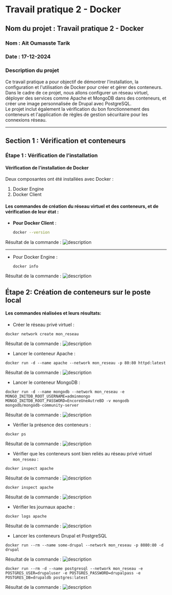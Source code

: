 # Travail pratique 2 - Docker

## Nom du projet : Travail pratique 2 - Docker
### Nom : Ait Oumasste Tarik
### Date : 17-12-2024

### Description du projet
Ce travail pratique a pour objectif de démontrer l'installation, la configuration et l'utilisation de Docker pour créer et gérer des conteneurs.  
Dans le cadre de ce projet, nous allons configurer un réseau virtuel, déployer des services comme Apache et MongoDB dans des conteneurs, et créer une image personnalisée de Drupal avec PostgreSQL.  
Le projet inclut également la vérification du bon fonctionnement des conteneurs et l'application de règles de gestion sécuritaire pour les connexions réseau.

---

## Section 1 : Vérification et conteneurs

### Étape 1 : Vérification de l’installation

#### Vérification de l'installation de Docker
Deux composantes ont été installées avec Docker :  
1. Docker Engine  
2. Docker Client

#### Les commandes de création du réseau virtuel et des conteneurs, et de vérification de leur état :

- **Pour Docker Client** :
  ```bash
  docker --version
   ``` 
Résultat de la commande :
![description](Images/verif_Docker1.png) 

---
- Pour Docker Engine :
   ```
   docker info
   ```
Résultat de la commande :
![description](Images/verif_Docker2.png) 

## Étape 2: Création de conteneurs sur le poste local
#### Les commandes réalisées et leurs résultats:

- Créer le réseau privé virtuel :

```
docker network create mon_reseau
```
Résultat de la commande :
![description](Images/networkCreate.png)


- Lancer le conteneur Apache :
```
docker run -d --name apache --network mon_reseau -p 80:80 httpd:latest
```
Résultat de la commande :
![description](Images/cont_apache.png)


- Lancer le conteneur MongoDB :
```
docker run -d --name mongodb --network mon_reseau -e MONGO_INITDB_ROOT_USERNAME=adminmongo MONGO_INITDB_ROOT_PASSWORD=EncoreUneAutreBD -v mongodb mongodb/mongodb-community-server
```
Résultat de la commande :
![description](Images/cont_mongdb.png)


- Vérifier la présence des conteneurs :
```
docker ps
```
Résultat de la commande :
![description](Images/VerifPresenceCont.png)


- Vérifier que les conteneurs sont bien reliés au réseau privé virtuel ```mon_reseau``` :
```
docker inspect apache 
```
Résultat de la commande :
![description](Images/VerifApacheReseau.png)


```
docker inspect apache 
```
Résultat de la commande :
![description](Images/VerifMongodbReseau.png)


- Vérifier les journaux apache :
```
docker logs apache
```
Résultat de la commande :
![description](Images/JournauxApache.png)


- Lancer les conteneurs Drupal et PostgreSQL
``` 
docker run --rm --name some-drupal --network mon_reseau -p 8080:80 -d drupal
```
Résultat de la commande :
![description](Images/ContDrupal.png)

```
docker run --rm -d --name postgresql --network mon_reseau -e POSTGRES_USER=drupaluser -e POSTGRES_PASSWORD=drupalpass -e POSTGRES_DB=drupaldb postgres:latest
```
Résultat de la commande :
![description](Images/ContPostgresql.png)
